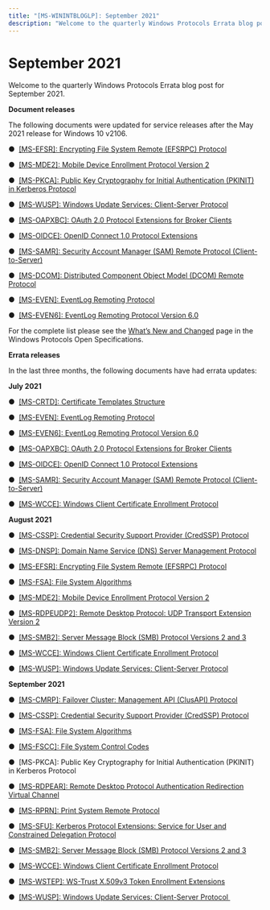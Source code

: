 ```yaml
---
title: "[MS-WININTBLOGLP]: September 2021"
description: "Welcome to the quarterly Windows Protocols Errata blog post for September 2021.  Document releases  The following documents were updated for"
---
```


# September 2021

<p> </p>
<p>Welcome to the quarterly Windows Protocols Errata blog post for
September 2021.</p>

<p><b>Document releases</b></p>

<p>The following documents were updated for service releases
after the May 2021 release for Windows 10 v2106.</p>

<p>&#9679;  <span><a href="https://docs.microsoft.com/en-us/openspecs/windows_protocols/ms-efsr/08796ba8-01c8-4872-9221-1000ec2eff31">[MS-EFSR]:
Encrypting File System Remote (EFSRPC) Protocol</a></span></p>

<p>&#9679;  <span><a href="https://docs.microsoft.com/en-us/openspecs/windows_protocols/ms-mde2/4d7eadd5-3951-4f1c-8159-c39e07cbe692">[MS-MDE2]:
Mobile Device Enrollment Protocol Version 2</a></span></p>

<p>&#9679;  <span><a href="https://docs.microsoft.com/en-us/openspecs/windows_protocols/ms-pkca/d0cf1763-3541-4008-a75f-a577fa5e8c5b">[MS-PKCA]:
Public Key Cryptography for Initial Authentication (PKINIT) in Kerberos
Protocol</a></span></p>

<p>&#9679;  <span><a href="https://docs.microsoft.com/en-us/openspecs/windows_protocols/ms-wusp/b8a2ad1d-11c4-4b64-a2cc-12771fcb079b">[MS-WUSP]:
Windows Update Services: Client-Server Protocol</a></span></p>

<p>&#9679;  <span><a href="https://docs.microsoft.com/en-us/openspecs/windows_protocols/ms-oapxbc/2f7d8875-0383-4058-956d-2fb216b44706">[MS-OAPXBC]:
OAuth 2.0 Protocol Extensions for Broker Clients</a></span></p>

<p>&#9679;  <span><a href="https://docs.microsoft.com/en-us/openspecs/windows_protocols/ms-oidce/718379cf-8bc1-487e-962d-208aeb8e70ee">[MS-OIDCE]:
OpenID Connect 1.0 Protocol Extensions</a></span></p>

<p>&#9679;  <span><a href="https://docs.microsoft.com/en-us/openspecs/windows_protocols/ms-samr/4df07fab-1bbc-452f-8e92-7853a3c7e380">[MS-SAMR]:
Security Account Manager (SAM) Remote Protocol (Client-to-Server)</a></span></p>

<p>&#9679;  <span><a href="https://docs.microsoft.com/en-us/openspecs/windows_protocols/ms-dcom/4a893f3d-bd29-48cd-9f43-d9777a4415b0">[MS-DCOM]:
Distributed Component Object Model (DCOM) Remote Protocol</a></span></p>

<p>&#9679;  <span><a href="https://docs.microsoft.com/en-us/openspecs/windows_protocols/ms-even/55b13664-f739-4e4e-bd8d-04eeda59d09f">[MS-EVEN]:
EventLog Remoting Protocol</a></span></p>

<p>&#9679;  <span><a href="https://docs.microsoft.com/en-us/openspecs/windows_protocols/ms-even6/18000371-ae6d-45f7-95f3-249cbe2be39b">[MS-EVEN6]:
EventLog Remoting Protocol Version 6.0</a></span></p>

<p>For the complete list please see the <span><a href="https://docs.microsoft.com/en-us/openspecs/windows_protocols/MS-WINPROTLP/e168a474-7de2-421c-b460-91adf87692a3">What’s
New and Changed</a></span> page in the Windows Protocols Open Specifications.</p>

<p><b>Errata releases</b></p>

<p>In the last three months, the following documents have had
errata updates:</p>

<p><b>July 2021</b></p>

<p>&#9679;  <span><a href="/openspecs/windows_protocols/MS-WINERRATA/6898053e-8726-4209-ade2-37f8b0474c99">[MS-CRTD]:
Certificate Templates Structure</a></span></p>

<p>&#9679;  <span><a href="/openspecs/windows_protocols/MS-WINERRATA/8bdff684-9352-4922-a6e9-06be9e841fa4">[MS-EVEN]:
EventLog Remoting Protocol</a></span></p>

<p>&#9679;  <span><a href="/openspecs/windows_protocols/MS-WINERRATA/32f0ad08-a874-45d6-8c79-e96ca18284c2">[MS-EVEN6]:
EventLog Remoting Protocol Version 6.0</a></span></p>

<p>&#9679;  <span><a href="/openspecs/windows_protocols/MS-WINERRATA/ec170978-562d-4087-96e4-a80b10dd9fee">[MS-OAPXBC]:
OAuth 2.0 Protocol Extensions for Broker Clients</a></span></p>

<p>&#9679;  <span><a href="/openspecs/windows_protocols/MS-WINERRATA/646bc22f-5f0b-4b75-a475-8591ac137ff9">[MS-OIDCE]:
OpenID Connect 1.0 Protocol Extensions</a></span></p>

<p>&#9679;  <span><a href="/openspecs/windows_protocols/MS-WINERRATA/0e26f360-8a65-4cb7-b416-4a88f2ab7b69">[MS-SAMR]:
Security Account Manager (SAM) Remote Protocol (Client-to-Server)</a></span> </p>

<p>&#9679;  <span><a href="/openspecs/windows_protocols/MS-WINERRATA/c39fd72a-da21-4b13-b329-c35d61f74a60">[MS-WCCE]:
Windows Client Certificate Enrollment Protocol</a></span></p>

<p><b>August 2021</b></p>

<p>&#9679;  <span><a href="/openspecs/windows_protocols/MS-WINERRATA/6184162e-322b-42da-844d-e80d04e90c93">[MS-CSSP]:
Credential Security Support Provider (CredSSP) Protocol</a></span></p>

<p>&#9679;  <span><a href="/openspecs/windows_protocols/MS-WINERRATA/7c1732c2-eb0b-4295-9666-34e3683cffc3">[MS-DNSP]:
Domain Name Service (DNS) Server Management Protocol</a></span></p>

<p>&#9679;  <span><a href="/openspecs/windows_protocols/MS-WINERRATA/1929eda3-b5f8-4c50-938e-1f10854a126a">[MS-EFSR]:
Encrypting File System Remote (EFSRPC) Protocol</a></span> </p>

<p>&#9679;  <span><a href="/openspecs/windows_protocols/MS-WINERRATA/78a1a199-26c9-42e6-a3ac-4d3ee71dc69b">[MS-FSA]:
File System Algorithms</a></span> </p>

<p>&#9679;  <span><a href="/openspecs/windows_protocols/MS-WINERRATA/a66b5d6f-6330-46ab-9fa9-34700ee29f63">[MS-MDE2]:
Mobile Device Enrollment Protocol Version 2</a></span></p>

<p>&#9679;  <span><a href="/openspecs/windows_protocols/MS-WINERRATA/0ce2d7aa-0921-43e6-938c-b07f1e51cecf">[MS-RDPEUDP2]:
Remote Desktop Protocol: UDP Transport Extension Version 2</a></span> </p>

<p>&#9679;  <span><a href="/openspecs/windows_protocols/MS-WINERRATA/2cdafcfa-ce51-426a-9678-630a505a1a35">[MS-SMB2]:
Server Message Block (SMB) Protocol Versions 2 and 3</a></span></p>

<p>&#9679;  <span><a href="/openspecs/windows_protocols/MS-WINERRATA/c39fd72a-da21-4b13-b329-c35d61f74a60">[MS-WCCE]:
Windows Client Certificate Enrollment Protocol</a></span></p>

<p>&#9679;  <span><a href="/openspecs/windows_protocols/MS-WINERRATA/7468bc26-8a0b-4f6d-8af1-99bd15a73064">[MS-WUSP]:
Windows Update Services: Client-Server Protocol</a></span></p>

<p><b>September 2021</b></p>

<p>&#9679;  <span><a href="/openspecs/windows_protocols/MS-WINERRATA/9be50d9e-fe1e-489a-b4b4-391ca57e53cb">[MS-CMRP]:
Failover Cluster: Management API (ClusAPI) Protocol</a></span></p>

<p>&#9679;  <span><a href="/openspecs/windows_protocols/MS-WINERRATA/6184162e-322b-42da-844d-e80d04e90c93">[MS-CSSP]:
Credential Security Support Provider (CredSSP) Protocol</a></span></p>

<p>&#9679;  <span><a href="/openspecs/windows_protocols/MS-WINERRATA/78a1a199-26c9-42e6-a3ac-4d3ee71dc69b">[MS-FSA]:
File System Algorithms</a></span> </p>

<p>&#9679;  <span><a href="/openspecs/windows_protocols/MS-WINERRATA/47d52c31-2fa8-4992-91eb-7617117a2214">[MS-FSCC]:
File System Control Codes</a></span></p>

<p>&#9679;  <span><a>[MS-PKCA]:
Public Key Cryptography for Initial Authentication (PKINIT) in Kerberos
Protocol</a></span></p>

<p>&#9679;  <span><a href="/openspecs/windows_protocols/MS-WINERRATA/2bb17060-e0cc-4a68-8eb4-c12cfd4ce09b">[MS-RDPEAR]:
Remote Desktop Protocol Authentication Redirection Virtual Channel</a></span></p>

<p>&#9679;  <span><a href="/openspecs/windows_protocols/MS-WINERRATA/e6494ac5-0fa2-4430-a4b7-35fe4cf86881">[MS-RPRN]:
Print System Remote Protocol</a></span> </p>

<p>&#9679;  <span><a href="/openspecs/windows_protocols/MS-WINERRATA/68c4fd08-207c-4353-b59d-4d281edfb6bf">[MS-SFU]:
Kerberos Protocol Extensions: Service for User and Constrained Delegation
Protocol</a></span></p>

<p>&#9679;  <span><a href="/openspecs/windows_protocols/MS-WINERRATA/2cdafcfa-ce51-426a-9678-630a505a1a35">[MS-SMB2]:
Server Message Block (SMB) Protocol Versions 2 and 3</a></span></p>

<p>&#9679;  <span><a href="/openspecs/windows_protocols/MS-WINERRATA/c39fd72a-da21-4b13-b329-c35d61f74a60">[MS-WCCE]:
Windows Client Certificate Enrollment Protocol</a></span> </p>

<p>&#9679;  <span><a href="/openspecs/windows_protocols/MS-WINERRATA/2d7f0db9-8fcb-4cde-8182-e3f14568da12">[MS-WSTEP]:
WS-Trust X.509v3 Token Enrollment Extensions</a></span> </p>

<p>&#9679;  <span><a href="/openspecs/windows_protocols/MS-WINERRATA/7468bc26-8a0b-4f6d-8af1-99bd15a73064">[MS-WUSP]:
Windows Update Services: Client-Server Protocol </a></span> </p>


                